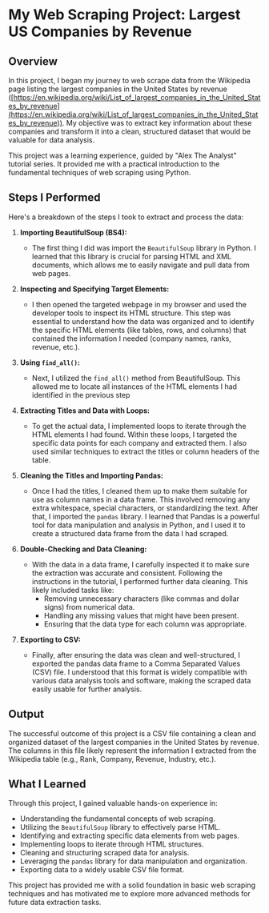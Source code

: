 # My Web Scraping Project: Largest US Companies by Revenue

## Overview

In this project, I began my journey to web scrape data from the Wikipedia page listing the largest companies in the United States by revenue ([https://en.wikipedia.org/wiki/List_of_largest_companies_in_the_United_States_by_revenue](https://en.wikipedia.org/wiki/List_of_largest_companies_in_the_United_States_by_revenue)). My objective was to extract key information about these companies and transform it into a clean, structured dataset that would be valuable for data analysis.

This project was a learning experience, guided by "Alex The Analyst" tutorial series. It provided me with a practical introduction to the fundamental techniques of web scraping using Python.

## Steps I Performed

Here's a breakdown of the steps I took to extract and process the data:

1.  **Importing BeautifulSoup (BS4):**
    * The first thing I did was import the `BeautifulSoup` library in Python. I learned that this library is crucial for parsing HTML and XML documents, which allows me to easily navigate and pull data from web pages.

2.  **Inspecting and Specifying Target Elements:**
    * I then opened the targeted webpage in my browser and used the developer tools to inspect its HTML structure. This step was essential to understand how the data was organized and to identify the specific HTML elements (like tables, rows, and columns) that contained the information I needed (company names, ranks, revenue, etc.).

3.  **Using `find_all()`:**
    * Next, I utilized the `find_all()` method from BeautifulSoup. This allowed me to locate all instances of the HTML elements I had identified in the previous step 

4.  **Extracting Titles and Data with Loops:**
    * To get the actual data, I implemented loops to iterate through the HTML elements I had found. Within these loops, I targeted the specific data points  for each company and extracted them. I also used similar techniques to extract the titles or column headers of the table.

5.  **Cleaning the Titles and Importing Pandas:**
    * Once I had the titles, I cleaned them up to make them suitable for use as column names in a data frame. This involved removing any extra whitespace, special characters, or standardizing the text. After that, I imported the `pandas` library. I learned that Pandas is a powerful tool for data manipulation and analysis in Python, and I used it to create a structured data frame from the data I had scraped.

6.  **Double-Checking and Data Cleaning:**
    * With the data in a data frame, I carefully inspected it to make sure the extraction was accurate and consistent. Following the instructions in the tutorial, I performed further data cleaning. This likely included tasks like:
        * Removing unnecessary characters (like commas and dollar signs) from numerical data.
        * Handling any missing values that might have been present.
        * Ensuring that the data type for each column was appropriate.

7.  **Exporting to CSV:**
    * Finally, after ensuring the data was clean and well-structured, I exported the pandas data frame to a Comma Separated Values (CSV) file. I understood that this format is widely compatible with various data analysis tools and software, making the scraped data easily usable for further analysis.

## Output

The successful outcome of this project is a CSV file containing a clean and organized dataset of the largest companies in the United States by revenue. The columns in this file likely represent the information I extracted from the Wikipedia table (e.g., Rank, Company, Revenue, Industry, etc.).

## What I Learned

Through this project, I gained valuable hands-on experience in:

* Understanding the fundamental concepts of web scraping.
* Utilizing the `BeautifulSoup` library to effectively parse HTML.
* Identifying and extracting specific data elements from web pages.
* Implementing loops to iterate through HTML structures.
* Cleaning and structuring scraped data for analysis.
* Leveraging the `pandas` library for data manipulation and organization.
* Exporting data to a widely usable CSV file format.

This project has provided me with a solid foundation in basic web scraping techniques and has motivated me to explore more advanced methods for future data extraction tasks.
